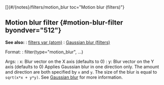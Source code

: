 []{#/{notes}/filters/motion_blur toc="Motion blur (filters)"}
  ## Motion blur filter {#motion-blur-filter byondver="512"}
  **See also:**
  :   [filters var (atom)](ref/atom/var/filters)
  :   [Gaussian blur (filters)](ref/%7Bnotes%7D/filters/blur)
  <!-- -->
  Format:
  :   filter(type=\"motion_blur\", \...)
  <!-- -->
  Args:
  :   x: Blur vector on the X axis (defaults to 0)
  :   y: Blur vector on the Y axis (defaults to 0)
  Applies Gaussian blur in one direction only. The amount and direction
  are both specified by `x` and `y`. The size of the blur is equal to
  `sqrt(x*x + y*y)`.
  See [Gaussian blur](ref/%7Bnotes%7D/filters/blur) for more information.